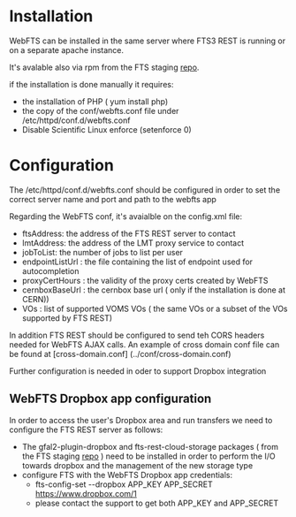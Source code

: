 Installation
============

WebFTS can be installed in the same server where FTS3 REST is running or on a separate apache instance.

It's avalable also via rpm from the FTS staging [repo](http://grid-deployment.web.cern.ch/grid-deployment/dms/fts3/repos/el6/x86_64/).

if the installation is done manually it requires:

* the installation of PHP ( yum install php)
* the copy of the conf/webfts.conf file under /etc/httpd/conf.d/webfts.conf 
* Disable Scientific Linux enforce (setenforce 0)


Configuration
=============

The /etc/httpd/conf.d/webfts.conf should be configured in order to set the correct server name and port and path to the webfts app

Regarding the WebFTS conf, it's avaialble on the config.xml file:

* ftsAddress: the address of the FTS REST server to contact
* lmtAddress: the address of the LMT proxy service to contact
* jobToList: the number of jobs to list per user
* endpointListUrl : the file containing the list of endpoint used for autocompletion
* proxyCertHours : the validity of the proxy certs created by WebFTS
* cernboxBaseUrl : the cernbox base url ( only if the installation is done at CERN))
* VOs : list of supported VOMS VOs ( the same VOs or a subset of the VOs supported by FTS REST)

In addition FTS REST should be configured to send teh CORS headers needed for WebFTS AJAX calls. An example of cross domain conf file can be found at [cross-domain.conf] (../conf/cross-domain.conf)

Further configuration is needed in oder to support Dropbox integration

WebFTS Dropbox app configuration
------------------------------

In order to access the user's Dropbox area and run transfers we need to configure the FTS REST server as follows:

* The gfal2-plugin-dropbox and  fts-rest-cloud-storage packages ( from the FTS staging [repo](http://grid-deployment.web.cern.ch/grid-deployment/dms/fts3/repos/el6/x86_64/) ) need to be installed in order to perform the I/O towards dropbox and the management of the new storage type
* configure FTS with the WebFTS Dropbox app credentials:
  * fts-config-set --dropbox APP_KEY APP_SECRET https://www.dropbox.com/1 
  * please contact the support to get both APP_KEY and APP_SECRET


